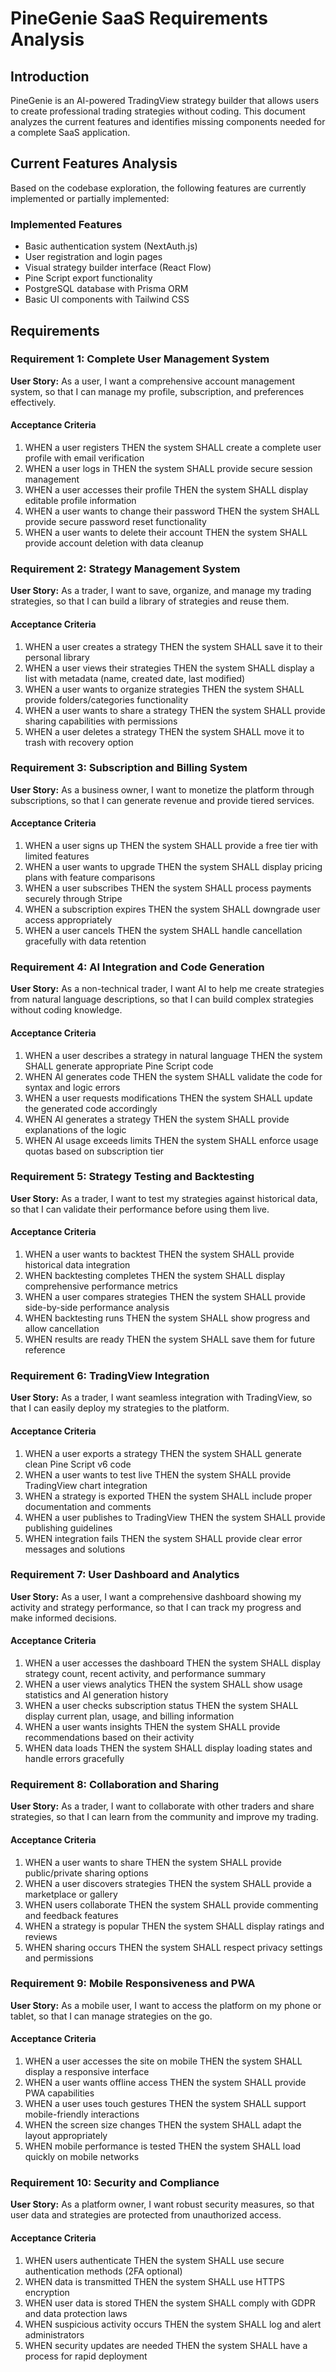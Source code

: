 # PineGenie SaaS Requirements Analysis

## Introduction

PineGenie is an AI-powered TradingView strategy builder that allows users to create professional trading strategies without coding. This document analyzes the current features and identifies missing components needed for a complete SaaS application.

## Current Features Analysis

Based on the codebase exploration, the following features are currently implemented or partially implemented:

### Implemented Features
- Basic authentication system (NextAuth.js)
- User registration and login pages
- Visual strategy builder interface (React Flow)
- Pine Script export functionality
- PostgreSQL database with Prisma ORM
- Basic UI components with Tailwind CSS

## Requirements

### Requirement 1: Complete User Management System

**User Story:** As a user, I want a comprehensive account management system, so that I can manage my profile, subscription, and preferences effectively.

#### Acceptance Criteria

1. WHEN a user registers THEN the system SHALL create a complete user profile with email verification
2. WHEN a user logs in THEN the system SHALL provide secure session management
3. WHEN a user accesses their profile THEN the system SHALL display editable profile information
4. WHEN a user wants to change their password THEN the system SHALL provide secure password reset functionality
5. WHEN a user wants to delete their account THEN the system SHALL provide account deletion with data cleanup

### Requirement 2: Strategy Management System

**User Story:** As a trader, I want to save, organize, and manage my trading strategies, so that I can build a library of strategies and reuse them.

#### Acceptance Criteria

1. WHEN a user creates a strategy THEN the system SHALL save it to their personal library
2. WHEN a user views their strategies THEN the system SHALL display a list with metadata (name, created date, last modified)
3. WHEN a user wants to organize strategies THEN the system SHALL provide folders/categories functionality
4. WHEN a user wants to share a strategy THEN the system SHALL provide sharing capabilities with permissions
5. WHEN a user deletes a strategy THEN the system SHALL move it to trash with recovery option

### Requirement 3: Subscription and Billing System

**User Story:** As a business owner, I want to monetize the platform through subscriptions, so that I can generate revenue and provide tiered services.

#### Acceptance Criteria

1. WHEN a user signs up THEN the system SHALL provide a free tier with limited features
2. WHEN a user wants to upgrade THEN the system SHALL display pricing plans with feature comparisons
3. WHEN a user subscribes THEN the system SHALL process payments securely through Stripe
4. WHEN a subscription expires THEN the system SHALL downgrade user access appropriately
5. WHEN a user cancels THEN the system SHALL handle cancellation gracefully with data retention

### Requirement 4: AI Integration and Code Generation

**User Story:** As a non-technical trader, I want AI to help me create strategies from natural language descriptions, so that I can build complex strategies without coding knowledge.

#### Acceptance Criteria

1. WHEN a user describes a strategy in natural language THEN the system SHALL generate appropriate Pine Script code
2. WHEN AI generates code THEN the system SHALL validate the code for syntax and logic errors
3. WHEN a user requests modifications THEN the system SHALL update the generated code accordingly
4. WHEN AI generates a strategy THEN the system SHALL provide explanations of the logic
5. WHEN AI usage exceeds limits THEN the system SHALL enforce usage quotas based on subscription tier

### Requirement 5: Strategy Testing and Backtesting

**User Story:** As a trader, I want to test my strategies against historical data, so that I can validate their performance before using them live.

#### Acceptance Criteria

1. WHEN a user wants to backtest THEN the system SHALL provide historical data integration
2. WHEN backtesting completes THEN the system SHALL display comprehensive performance metrics
3. WHEN a user compares strategies THEN the system SHALL provide side-by-side performance analysis
4. WHEN backtesting runs THEN the system SHALL show progress and allow cancellation
5. WHEN results are ready THEN the system SHALL save them for future reference

### Requirement 6: TradingView Integration

**User Story:** As a trader, I want seamless integration with TradingView, so that I can easily deploy my strategies to the platform.

#### Acceptance Criteria

1. WHEN a user exports a strategy THEN the system SHALL generate clean Pine Script v6 code
2. WHEN a user wants to test live THEN the system SHALL provide TradingView chart integration
3. WHEN a strategy is exported THEN the system SHALL include proper documentation and comments
4. WHEN a user publishes to TradingView THEN the system SHALL provide publishing guidelines
5. WHEN integration fails THEN the system SHALL provide clear error messages and solutions

### Requirement 7: User Dashboard and Analytics

**User Story:** As a user, I want a comprehensive dashboard showing my activity and strategy performance, so that I can track my progress and make informed decisions.

#### Acceptance Criteria

1. WHEN a user accesses the dashboard THEN the system SHALL display strategy count, recent activity, and performance summary
2. WHEN a user views analytics THEN the system SHALL show usage statistics and AI generation history
3. WHEN a user checks subscription status THEN the system SHALL display current plan, usage, and billing information
4. WHEN a user wants insights THEN the system SHALL provide recommendations based on their activity
5. WHEN data loads THEN the system SHALL display loading states and handle errors gracefully

### Requirement 8: Collaboration and Sharing

**User Story:** As a trader, I want to collaborate with other traders and share strategies, so that I can learn from the community and improve my trading.

#### Acceptance Criteria

1. WHEN a user wants to share THEN the system SHALL provide public/private sharing options
2. WHEN a user discovers strategies THEN the system SHALL provide a marketplace or gallery
3. WHEN users collaborate THEN the system SHALL provide commenting and feedback features
4. WHEN a strategy is popular THEN the system SHALL display ratings and reviews
5. WHEN sharing occurs THEN the system SHALL respect privacy settings and permissions

### Requirement 9: Mobile Responsiveness and PWA

**User Story:** As a mobile user, I want to access the platform on my phone or tablet, so that I can manage strategies on the go.

#### Acceptance Criteria

1. WHEN a user accesses the site on mobile THEN the system SHALL display a responsive interface
2. WHEN a user wants offline access THEN the system SHALL provide PWA capabilities
3. WHEN a user uses touch gestures THEN the system SHALL support mobile-friendly interactions
4. WHEN the screen size changes THEN the system SHALL adapt the layout appropriately
5. WHEN mobile performance is tested THEN the system SHALL load quickly on mobile networks

### Requirement 10: Security and Compliance

**User Story:** As a platform owner, I want robust security measures, so that user data and strategies are protected from unauthorized access.

#### Acceptance Criteria

1. WHEN users authenticate THEN the system SHALL use secure authentication methods (2FA optional)
2. WHEN data is transmitted THEN the system SHALL use HTTPS encryption
3. WHEN user data is stored THEN the system SHALL comply with GDPR and data protection laws
4. WHEN suspicious activity occurs THEN the system SHALL log and alert administrators
5. WHEN security updates are needed THEN the system SHALL have a process for rapid deployment